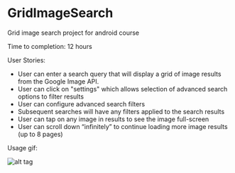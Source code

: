 GridImageSearch
===============

Grid image search project for android course

Time to completion: 12 hours

User Stories:

* User can enter a search query that will display a grid of image results from the Google Image API.
* User can click on "settings" which allows selection of advanced search options to filter results
* User can configure advanced search filters 
* Subsequent searches will have any filters applied to the search results
* User can tap on any image in results to see the image full-screen
* User can scroll down “infinitely” to continue loading more image results (up to 8 pages)

Usage gif:

![alt tag](https://raw.githubusercontent.com/JohnQuaresma/GridImageSearch/master/imgdemo.gif)



